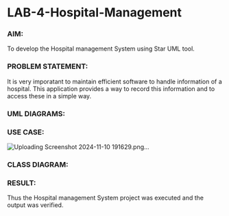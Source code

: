 # LAB-4-Hospital-Management
### AIM:
To develop the Hospital management System using Star UML tool.
### PROBLEM STATEMENT:
It is very imporatant to maintain efficient software to handle information of a hospital.
This application provides a way to record this information and to access these in a simple way.

### UML DIAGRAMS:
### USE CASE:
![Uploading Screenshot 2024-11-10 191629.png…]()

### CLASS DIAGRAM:
### 



### RESULT:
Thus the Hospital management System project was executed and the output was verified.
